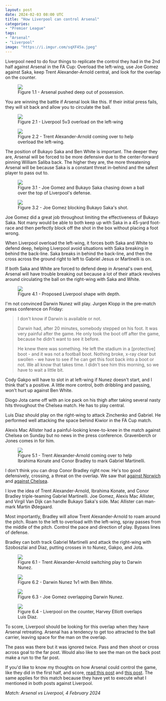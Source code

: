 ```yaml
---
layout: post
date: 2024-02-03 08:00 UTC
title: "How Liverpool can control Arsenal"
categories:
- "Premier League"
tags:
- "Arsenal"
- "Liverpool"
image: "https://i.imgur.com/sqXF45a.jpeg"
---
```


Liverpool need to do four things to replicate the control they had in the 2nd half against Arsenal in the FA Cup: Overload the left-wing, use Joe Gomez against Saka, keep Trent Alexander-Arnold central, and look for the overlap on the counter.

<!---more--->

<figure>
    <img src="https://i.imgur.com/sqXF45a.jpeg">
    <figcaption>Figure 1.1 - Arsenal pushed deep out of possession.</figcaption>
</figure> 

You are winning the battle if Arsenal look like this. If their initial press fails, they will sit back and allow you to circulate the ball. 

<figure>
    <img src="https://i.imgur.com/Mq4v5JD.jpeg">
    <figcaption>Figure 2.1 - Liverpool 5v3 overload on the left-wing</figcaption>
</figure> 

<figure>
    <img src="https://i.imgur.com/3pDHBzl.jpeg">
    <figcaption>Figure 2.2 - Trent Alexander-Arnold coming over to help overload the left-wing.</figcaption>
</figure> 

The position of Bukayo Saka and Ben White is important. The deeper they are, Arsenal will be forced to be more defensive due to the center-forward pinning William Saliba back. The higher they are, the more threatening Arsenal will be because Saka is a constant threat in-behind and the safest player to pass out to. 

<figure>
    <img src="https://i.imgur.com/2IjZLz2.jpeg">
    <figcaption>Figure 3.1 - Joe Gomez and Bukayo Saka chasing down a ball over the top of Liverpool's defense.</figcaption>
</figure> 

<figure>
    <img src="https://i.imgur.com/hph4TRr.jpeg">
    <figcaption>Figure 3.2 - Joe Gomez blocking Bukayo Saka's shot.</figcaption>
</figure> 

Joe Gomez did a great job throughout limiting the effectiveness of Bukayo Saka. Not many would be able to both keep up with Saka in a 45-yard foot-race and then perfectly block off the shot in the box without placing a foot wrong. 

When Liverpool overload the left-wing, it forces both Saka and White to defend deep, helping Liverpool avoid situations with Saka breaking in behind the back-line. Saka breaks in behind the back-line, and then the cross across the ground right to left to Gabriel Jesus or Martinelli is on. 

If both Saka and White are forced to defend deep in Arsenal's own end, Arsenal will have trouble breaking out because a lot of their attack revolves around circulating the ball on the right-wing with Saka and White. 

<figure>
    <img src="https://i.imgur.com/CmUDS8q.jpeg">
    <figcaption>Figure 4.1 - Proposed Liverpool shape with depth.</figcaption>
</figure> 

I'm not convinced Darwin Nunez will play. Jurgen Klopp in the pre-match press conference on Friday: 

> I don't know if Darwin is available or not.
> 
> Darwin had, after 20 minutes, somebody stepped on his foot. It was very painful after the game. He only took the boot off after the game, because he didn't want to see it before.
>  
> He knew there was something. He left the stadium in a [protective] boot - and it was not a football boot. Nothing broke, x-ray clear but swollen - we have to see if he can get this foot back into a boot or not. We all know that takes time. I didn't see him this morning, so we have to wait a little bit.

Cody Gakpo will have to slot in at left-wing if Nunez doesn't start, and I think that's a positive. A little more control, both dribbling and passing, won't hurt up against Ben White.

Diogo Jota came off with an ice pack on his thigh after taking several nasty hits throughout the Chelsea match. He has to play central.

Luis Diaz should play on the right-wing to attack Zinchenko and Gabriel. He performed well attacking the space behind Kiwior in the FA Cup match. 

Alexis Mac Allister had a painful-looking knee-to-knee in the match against Chelsea on Sunday but no news in the press conference. Gravenberch or Jones comes in for him.

<figure>
    <img src="https://i.imgur.com/3CizSVk.jpeg">
    <figcaption>Figure 5.1 - Trent Alexander-Arnold coming over to help Ibrahima Konate and Conor Bradley to mark Gabriel Martinelli.</figcaption>
</figure> 

I don't think you can drop Conor Bradley right now. He's too good defensively, crossing, a threat on the overlap. We saw that [against Norwich](https://tacticsjournal.com/2024/01/29/conor-bradleys-breakout-match/) and [against Chelsea](https://tacticsjournal.com/2024/02/02/liverpools-negatively-angled-runs-on-the-break/).

I love the idea of Trent Alexander-Arnold, Ibrahima Konate, and Conor Bradley triple-teaming Gabriel Martinelli. Joe Gomez, Alexis Mac Allister, and Virgil Van Dijk can handle Bukayo Saka's side. Mac Allister can man-mark Martin Ødegaard. 

Most importantly, Bradley will allow Trent Alexander-Arnold to roam around the pitch. Roam to the left to overload with the left-wing, spray passes from the middle of the pitch. Control the pace and direction of play. Bypass lines of defense. 

Bradley can both track Gabriel Martinelli and attack the right-wing with Szoboszlai and Diaz, putting crosses in to Nunez, Gakpo, and Jota. 

<figure>
    <img src="https://i.imgur.com/yRzlTXP.jpeg">
    <figcaption>Figure 6.1 - Trent Alexander-Arnold switching play to Darwin Nunez.</figcaption>
</figure> 

<figure>
    <img src="https://i.imgur.com/ub20J0m.jpeg">
    <figcaption>Figure 6.2 - Darwin Nunez 1v1 with Ben White.</figcaption>
</figure> 

<figure>
    <img src="https://i.imgur.com/9yaTpQq.jpeg">
    <figcaption>Figure 6.3 - Joe Gomez overlapping Darwin Nunez.</figcaption>
</figure> 

<figure>
    <img src="https://i.imgur.com/e76dDLd.jpeg">
    <figcaption>Figure 6.4 - Liverpool on the counter, Harvey Elliott overlaps Luis Diaz.</figcaption>
</figure> 

To score, Liverpool should be looking for this overlap when they have Arsenal retreating. Arsenal has a tendency to get too attracted to the ball carrier, leaving space for the man on the overlap. 

The pass was there but it was ignored twice. Pass and then shoot or cross across goal to the far post. Would also like to see the man on the back post make a run to the far post. 

If you'd like to know my thoughts on how Arsenal could control the game, like they did in the first half, and score, [read this post](https://tacticsjournal.com/2024/01/07/arsenals-two-keys-to-control-liverpool/) and [this post](https://tacticsjournal.com/2024/01/08/kai-havertz-is-a-momentum-killer/). The same applies for this match because they have yet to execute what I mentioned in both posts against Liverpool. 

*Match: Arsenal vs Liverpool, 4 February 2024*